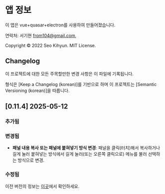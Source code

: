 # 앱 정보

이 앱은 vue+quasar+electron를 사용하여 만들어졌습니다.

연락처: 서기현 <from104@gmail.com>,

Copyright © 2022 Seo Kihyun. MIT License.

## Changelog

이 프로젝트에 대한 모든 주목할만한 변경 사항은 이 파일에 기록됩니다.

형식은 [Keep a Changelog (korean)]를 기반으로 하며 이 프로젝트는 [Semantic Versioning (korean)]을 따릅니다.

## [0.11.4] 2025-05-12

### 추가됨

### 변경됨

- **패널 내용 복사 또는 패널에 붙혀넣기 방식 변경**: 패널을 클릭(터치)해서 복사하거나 길게 눌러 붙혀넣는 방식에서 길게 눌러(또는 오른쪽 클릭으로) 메뉴를 불러 선택하는 방식으로 변경.

### 수정됨

이전 버전의 정보는 [이곳](https://github.com/from104/qcalc/blob/main/CHANGELOG-ko.md)에서 확인하세요.

